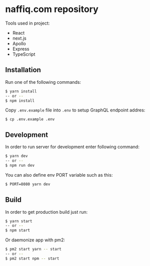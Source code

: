 # naffiq.com repository

Tools used in project:

- React
- next.js
- Apollo
- Express
- TypeScript

## Installation

Run one of the following commands:

```bash
$ yarn install
-- or --
$ npm install
```

Copy `.env.example` file into `.env` to setup GraphQL endpoint addres:

```
$ cp .env.example .env
```

## Development

In order to run server for development enter following command:

```bash
$ yarn dev
-- or --
$ npm run dev
```

You can also define env PORT variable such as this:

```bash
$ PORT=8080 yarn dev
```

## Build

In order to get production build just run:

```bash
$ yarn start
-- or --
$ npm start
```

Or daemonize app with pm2:

```bash
$ pm2 start yarn -- start
-- or --
$ pm2 start npm -- start
```